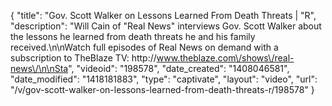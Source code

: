 {
    "title": "Gov. Scott Walker on Lessons Learned From Death Threats | \"R",
    "description": "Will Cain of \"Real News\" interviews Gov. Scott Walker about the lessons he learned from death threats he and his family received.\n\nWatch full episodes of Real News on demand with a subscription to TheBlaze TV: http:\/\/www.theblaze.com\/shows\/real-news\/\n\nSta",
    "videoid": "198578",
    "date_created": "1408046581",
    "date_modified": "1418181883",
    "type": "captivate",
    "layout": "video",
    "url": "\/v\/gov-scott-walker-on-lessons-learned-from-death-threats-r\/198578"
}